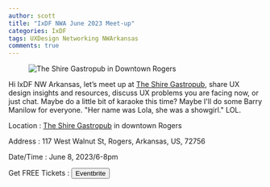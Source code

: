 ```yaml
---
author: scott
title: "IxDF NWA June 2023 Meet-up"
categories: IxDF
tags: UXDesign Networking NWArkansas
comments: true
---
```


<figure class="alignleft">
    <img src="{{ '/assets/images/posts/ixdf-june-shire-01.jpg' | relative_url }}" alt="The Shire Gastropub in Downtown Rogers"/>
</figure>
    
Hi IxDF NW Arkansas, let’s meet up at [The Shire Gastropub](https://www.theshirenwa.com/), share UX design insights and resources, discuss UX problems you are facing now, or just chat.
Maybe do a little bit of karaoke this time? Maybe I'll do some Barry Manilow for everyone. "Her name was Lola, she was a showgirl." LOL.

Location
: [The Shire Gastropub](https://www.theshirenwa.com/) in downtown Rogers

Address
: 117 West Walnut St, Rogers, Arkansas, US, 72756

Date/Time
: June 8, 2023/6-8pm

Get FREE Tickets
: <button type="button" class="btn btn-primary btn-lg" name="button" onclick="https://www.eventbrite.com/e/ixdf-nw-arkansas-june-2023-meet-up-tickets-640146614757">Eventbrite</button>